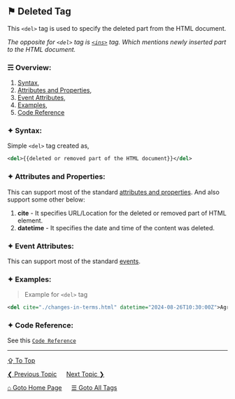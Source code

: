 ## &#9873; Deleted Tag
This `<del>` tag is used to specify the deleted part from the HTML document.

*The opposite for `<del>` tag is [`<ins>`](./ins-tag.md) tag. Which mentions newly inserted part to the HTML document.*

### &#9780; Overview:
1. [Syntax](#-syntax),
2. [Attributes and Properties](#-attributes-and-properties),
3. [Event Attributes](#-event-attributes),
4. [Examples](#-examples),
5. [Code Reference](#-code-reference)

### &#10022; Syntax:
Simple `<del>` tag created as, 
```xml
<del>{{deleted or removed part of the HTML document}}</del>
```

### &#10022; Attributes and Properties:
This can support most of the standard [attributes and properties](../docs/attributes-and-properties.md).
And also support some other below:
1. **cite** - It specifies URL/Location for the deleted or removed part of HTML element.
2. **datetime** - It specifies the date and time of the content was deleted.

### &#10022; Event Attributes:
This can support most of the standard [events](../docs/events.md).

### &#10022; Examples:
> Example for `<del>` tag
```xml
<del cite="./changes-in-terms.html" datetime="2024-08-26T10:30:00Z">Agreement 1.0 Canceled</del>
```

### &#10022; Code Reference:
See this [`Code Reference`](../code/del-tag.html)

---
[&#8682; To Top](#-deleted-tag)

[&#10094; Previous Topic](./dd-tag.md) &emsp; [Next Topic &#10095;](./details-tag.md)

[&#8962; Goto Home Page](../README.md) &emsp; [&#9776; Goto All Tags](../all-tags.md)
